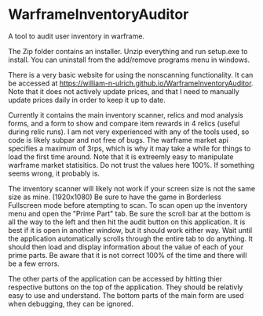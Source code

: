 # WarframeInventoryAuditor
A tool to audit user inventory in warframe.

The Zip folder contains an installer. Unzip everything and run setup.exe to install.
You can uninstall from the add/remove programs menu in windows.

There is a very basic website for using the nonscanning functionality. 
It can be accessed at https://william-n-ulrich.github.io/WarframeInventoryAuditor.
Note that it does not actively update prices, and that I need to manually update prices daily in order to keep it up to date.

Currently it contains the main inventory scanner, relics and mod analysis forms, and a form to show and compare item rewards in 4 relics (useful during relic runs).
I am not very experienced with any of the tools used, so code is likely subpar and not free of bugs.
The warframe market api specifies a maximum of 3rps, which is why it may take a while for things to load the first time around.
Note that it is extreemly easy to manipulate warframe market statisitics. Do not trust the values here 100%. If something seems wrong, it probably is.

The inventory scanner will likely not work if your screen size is not the same size as mine. (1920x1080) Be sure to have the game in Borderless Fullscreen mode before atempting to scan.
To scan open up the inventory menu and open the "Prime Part" tab.
Be sure the scroll bar at the bottom is all the way to the left and then hit the audit button on this application. It is best if it is open in another window, but it should work either way.
Wait until the application automatically scrolls through the entire tab to do anything.
It should then load and display information about the value of each of your prime parts. Be aware that it is not correct 100% of the time and there will be a few errors.

The other parts of the application can be accessed by hitting thier respective buttons on the top of the application. They should be relativly easy to use and understand.
The bottom parts of the main form are used when debugging, they can be ignored.
